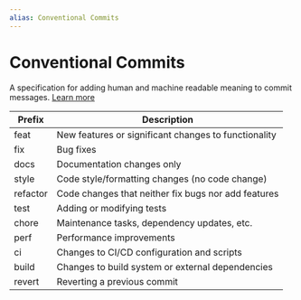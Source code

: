 ```yaml
---
alias: Conventional Commits
---
```

# Conventional Commits

A specification for adding human and machine readable meaning to commit messages. [Learn more](https://www.conventionalcommits.org/)

| Prefix   | Description                                          |
| -------- | ---------------------------------------------------- |
| feat     | New features or significant changes to functionality |
| fix      | Bug fixes                                            |
| docs     | Documentation changes only                           |
| style    | Code style/formatting changes (no code change)       |
| refactor | Code changes that neither fix bugs nor add features  |
| test     | Adding or modifying tests                            |
| chore    | Maintenance tasks, dependency updates, etc.          |
| perf     | Performance improvements                             |
| ci       | Changes to CI/CD configuration and scripts           |
| build    | Changes to build system or external dependencies     |
| revert   | Reverting a previous commit                          |
